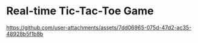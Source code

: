 # Real-time Tic-Tac-Toe Game

https://github.com/user-attachments/assets/7dd06965-075d-47d2-ac35-48928b5f1b8b

